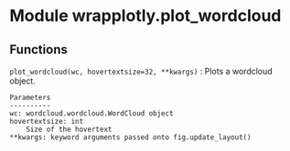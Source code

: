 Module wrapplotly.plot_wordcloud
================================

Functions
---------

    
`plot_wordcloud(wc, hovertextsize=32, **kwargs)`
:   Plots a wordcloud object.
    
    Parameters
    ----------
    wc: wordcloud.wordcloud.WordCloud object
    hovertextsize: int
        Size of the hovertext
    **kwargs: keyword arguments passed onto fig.update_layout()